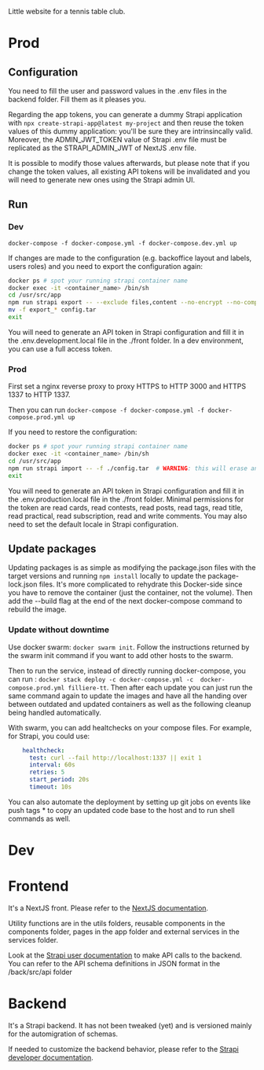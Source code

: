 Little website for a tennis table club.

# Prod

## Configuration

You need to fill the user and password values in the .env files in the backend folder. Fill them as it pleases you.

Regarding the app tokens, you can generate a dummy Strapi application with `npx create-strapi-app@latest my-project` and then reuse the token values of this dummy application: you'll be sure they are intrinsincally valid. Moreover, the ADMIN_JWT_TOKEN value of Strapi .env file must be replicated as the STRAPI_ADMIN_JWT of NextJS .env file.

It is possible to modify those values afterwards, but please note that if you change the token values, all existing API tokens will be invalidated and you will need to generate new ones using the Strapi admin UI.

## Run

### Dev

`docker-compose -f docker-compose.yml -f docker-compose.dev.yml up`

If changes are made to the configuration (e.g. backoffice layout and labels, users roles) and you need to export the configuration again:
```bash
docker ps # spot your running strapi container name
docker exec -it <container_name> /bin/sh
cd /usr/src/app
npm run strapi export -- --exclude files,content --no-encrypt --no-compress  # don't --exclude files,content if you need to backup your data along with the configuration
mv -f export_* config.tar
exit
```

You will need to generate an API token in Strapi configuration and fill it in the .env.development.local file in the ./front folder. In a dev environment, you can use a full access token.

### Prod

First set a nginx reverse proxy to proxy HTTPS to HTTP 3000 and HTTPS 1337 to HTTP 1337.

Then you can run `docker-compose -f docker-compose.yml -f docker-compose.prod.yml up`

If you need to restore the configuration:
```bash
docker ps # spot your running strapi container name
docker exec -it <container_name> /bin/sh
cd /usr/src/app
npm run strapi import -- -f ./config.tar  # WARNING: this will erase any previous configuration _and_ data
exit
```

You will need to generate an API token in Strapi configuration and fill it in the .env.production.local file in the ./front folder. Minimal permissions for the token are read cards, read contests, read posts, read tags, read title, read practical, read subscription, read and write comments. You may also need to set the default locale in Strapi configuration.

## Update packages

Updating packages is as simple as modifying the package.json files with the target versions and running `npm install` locally to update the package-lock.json files. It's more complicated to rehydrate this Docker-side since you have to remove the container (just the container, not the volume). Then add the --build flag at the end of the next docker-compose command to rebuild the image.

### Update without downtime

Use docker swarm: `docker swarm init`. Follow the instructions returned by the swarm init command if you want to add other hosts to the swarm.

Then to run the service, instead of directly running docker-compose, you can run : `docker stack deploy -c docker-compose.yml -c  docker-compose.prod.yml filliere-tt`. Then after each update you can just run the same command again to update the images and have all the handing over between outdated and updated containers as well as the following cleanup being handled automatically.

With swarm, you can add healtchecks on your compose files. For example, for Strapi, you could use:
```yml
    healthcheck:
      test: curl --fail http://localhost:1337 || exit 1
      interval: 60s
      retries: 5
      start_period: 20s
      timeout: 10s
```

You can also automate the deployment by setting up git jobs on events like push tags * to copy an updated code base to the host and to run shell commands as well.

# Dev

# Frontend

It's a NextJS front. Please refer to the [NextJS documentation](https://nextjs.org/docs).

Utility functions are in the utils folders, reusable components in the components folder, pages in the app folder and external services in the services folder.

Look at the [Strapi user documentation](https://docs.strapi.io/user-docs/intro) to make API calls to the backend. You can refer to the API schema definitions in JSON format in the /back/src/api folder

# Backend

It's a Strapi backend. It has not been tweaked (yet) and is versioned mainly for the automigration of schemas.

If needed to customize the backend behavior, please refer to the [Strapi developer documentation](https://docs.strapi.io/dev-docs/intro).
